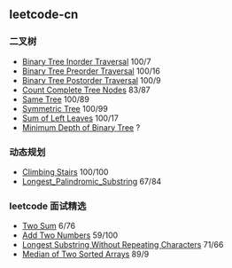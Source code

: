 ## leetcode-cn

### 二叉树
* [Binary Tree Inorder Traversal](Binary_Tree_Inorder_Traversal.go) 100/7
* [Binary Tree Preorder Traversal](Binary_Tree_Preorder_Traversal.go) 100/16
* [Binary Tree Postorder Traversal](Binary_Tree_Postorder_Traversal.go) 100/9
* [Count Complete Tree Nodes](Count_Complete_Tree_Nodes.go) 83/87
* [Same Tree](Same_Tree.go) 100/89
* [Symmetric Tree](Symmetric_Tree.go) 100/99
* [Sum of Left Leaves](Sum_of_Left_Leaves.go) 100/17
* [Minimum Depth of Binary Tree](Minimum_Depth_of_Binary_Tree.go) ?

### 动态规划
* [Climbing Stairs](./Climbing_Stairs.go) 100/100
* [Longest_Palindromic_Substring](./Longest_Palindromic_Substring.go) 67/84 

### leetcode 面试精选
* [Two Sum](./Two_Sum.go) 6/76
* [Add Two Numbers](./Add_Two_Numbers.go) 59/100
* [Longest Substring Without Repeating Characters](Longest_Substring_Without_Repeating_Characters.go) 71/66
* [Median of Two Sorted Arrays](Median_of_Two_Sorted_Arrays.go) 89/9

